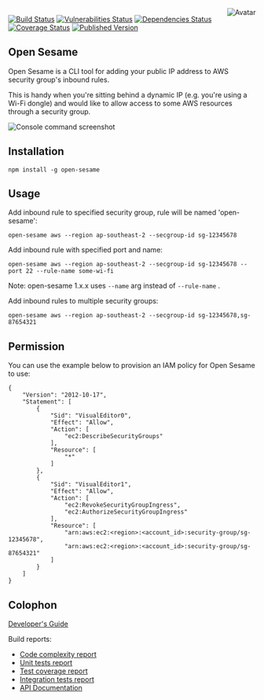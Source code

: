 <img align="right" src="https://raw.github.com/cliffano/open-sesame/master/avatar.jpg" alt="Avatar"/>

[![Build Status](https://github.com/cliffano/open-sesame/workflows/CI/badge.svg)](https://github.com/cliffano/open-sesame/actions?query=workflow%3ACI)
[![Vulnerabilities Status](https://snyk.io/test/github/cliffano/open-sesame/badge.svg)](https://snyk.io/test/github/cliffano/open-sesame)
[![Dependencies Status](https://img.shields.io/david/cliffano/open-sesame.svg)](http://david-dm.org/cliffano/open-sesame)
[![Coverage Status](https://img.shields.io/coveralls/cliffano/open-sesame.svg)](https://coveralls.io/r/cliffano/open-sesame?branch=master)
[![Published Version](https://img.shields.io/npm/v/open-sesame.svg)](http://www.npmjs.com/package/open-sesame)
<br/>

Open Sesame
-----------

Open Sesame is a CLI tool for adding your public IP address to AWS security group's inbound rules.

This is handy when you're sitting behind a dynamic IP (e.g. you're using a Wi-Fi dongle) and would like to allow access to some AWS resources through a security group.

![Console command screenshot](https://raw.github.com/cliffano/open-sesame/master/screenshots/console.png)

Installation
------------

    npm install -g open-sesame

Usage
-----

Add inbound rule to specified security group, rule will be named 'open-sesame':

    open-sesame aws --region ap-southeast-2 --secgroup-id sg-12345678

Add inbound rule with specified port and name:

    open-sesame aws --region ap-southeast-2 --secgroup-id sg-12345678 --port 22 --rule-name some-wi-fi

Note: open-sesame 1.x.x uses `--name` arg instead of `--rule-name` .

Add inbound rules to multiple security groups:

    open-sesame aws --region ap-southeast-2 --secgroup-id sg-12345678,sg-87654321

Permission
----------

You can use the example below to provision an IAM policy for Open Sesame to use:

    {
        "Version": "2012-10-17",
        "Statement": [
            {
                "Sid": "VisualEditor0",
                "Effect": "Allow",
                "Action": [
                    "ec2:DescribeSecurityGroups"
                ],
                "Resource": [
                    "*"
                ]
            },
            {
                "Sid": "VisualEditor1",
                "Effect": "Allow",
                "Action": [
                    "ec2:RevokeSecurityGroupIngress",
                    "ec2:AuthorizeSecurityGroupIngress"
                ],
                "Resource": [
                    "arn:aws:ec2:<region>:<account_id>:security-group/sg-12345678",
                    "arn:aws:ec2:<region>:<account_id>:security-group/sg-87654321"
                ]
            }
        ]
    }

Colophon
--------

[Developer's Guide](https://cliffano.github.io/developers_guide.html#nodejs)

Build reports:

* [Code complexity report](https://cliffano.github.io/open-sesame/complexity/plato/index.html)
* [Unit tests report](https://cliffano.github.io/open-sesame/test/mocha.txt)
* [Test coverage report](https://cliffano.github.io/open-sesame/coverage/c8/index.html)
* [Integration tests report](https://cliffano.github.io/open-sesame/test-integration/cmdt.txt)
* [API Documentation](https://cliffano.github.io/open-sesame/doc/jsdoc/index.html)

